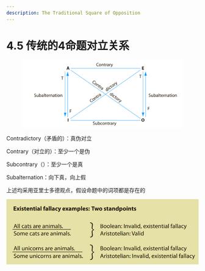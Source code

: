 ```yaml
---
description: The Traditional Square of Opposition
---
```


# 4.5 传统的4命题对立关系

<figure><img src="../.gitbook/assets/image (3).png" alt=""><figcaption></figcaption></figure>

Contradictory（矛盾的）：真伪对立

Contrary（对立的）：至少一个是伪

Subcontrary（）：至少一个是真

Subalternation：向下真，向上假

上述均采用亚里士多德观点，假设命题中的词项都是存在的

![](../.gitbook/assets/image.png)
